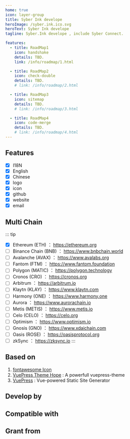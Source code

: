 ```yaml
---
home: true
icon: layer-group
title: Syber Ink develope
heroImage: /syber.ink.ico.svg
heroText: Syber Ink develope
tagline: Syber.Ink develope , include Syber Connect. 

features:
  - title: RoadMap1
    icon: handshake
    details: TBD.
    link: /info/roadmap/1.html 

  - title: RoadMap2
    icon: check-double
    details: TBD.
    # link: /info/roadmap/2.html  

  - title: RoadMap3
    icon: sitemap
    details: TBD.
    # link: /info/roadmap/3.html 

  - title: RoadMap4
    icon: code-merge
    details: TBD.
    # link: /info/roadmap/4.html  
--- 
```

## Features
- [x] I18N
- [x] English
- [x] Chinese
- [x] logo
- [x] icon
- [x] github
- [x] website
- [x] email

## Multi Chain
::: tip
- [x] Ethereum (ETH) ： https://ethereum.org
- [ ] Binance Chain (BNB) ： https://www.bnbchain.world
- [ ] Avalanche (AVAX) ： https://www.avalabs.org
- [ ] Fantom (FTM) ： https://www.fantom.foundation
- [ ] Polygon (MATIC) ： https://polygon.technology
- [ ] Cronos (CRO) ： https://cronos.org
- [ ] Arbitrum ： https://arbitrum.io
- [ ] Klaytn (KLAY) ： https://www.klaytn.com
- [ ] Harmony (ONE) ： https://www.harmony.one
- [ ] Aurora ： https://www.aurorachain.io
- [ ] Metis (METIS) ： https://www.metis.io
- [ ] Celo (CELO) ： https://celo.org
- [ ] Optimism ： https://www.optimism.io
- [ ] Gnosis (GNO) ： https://www.xdaichain.com
- [ ] Oasis (ROSE) ： https://oasisprotocol.org
- [ ] zkSync ： https://zksync.io
:::
## Based on
1. [fontawesome Icon](https://fontawesome.com/)
2. [VuePress Theme Hope](https://vuepress-theme-hope.github.io/) : A powerfull vuepress-theme
3. [VuePress](https://v2.vuepress.vuejs.org/) : Vue-powered Static Site Generator
## Develop by

## Compatible with

## Grant from
